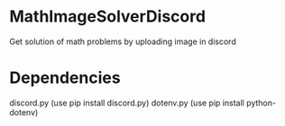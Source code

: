# MathImageSolverDiscord

  Get solution of math problems by uploading image in discord  

# Dependencies

  discord.py (use pip install discord.py)
  dotenv.py (use pip install python-dotenv)
